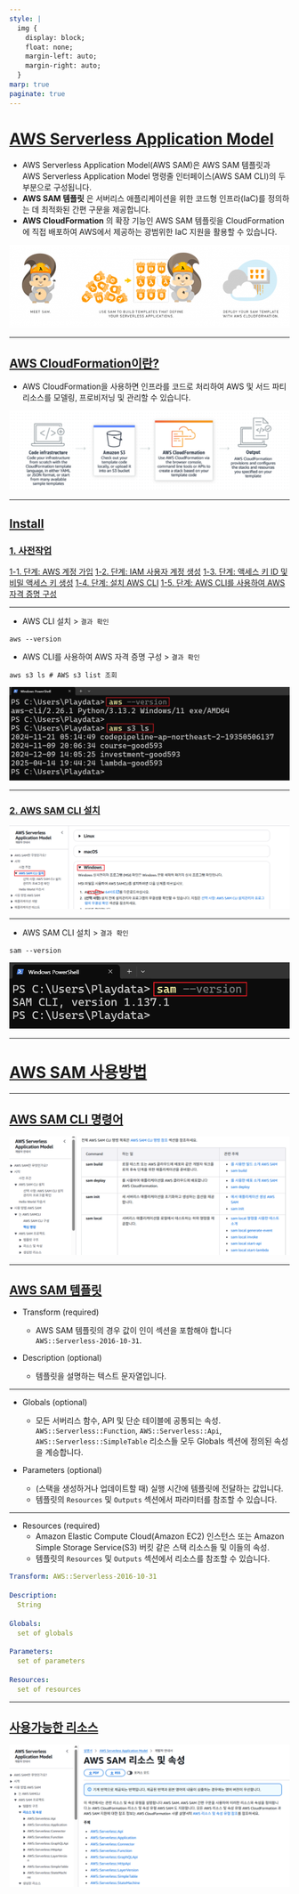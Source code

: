 ```yaml
---
style: |
  img {
    display: block;
    float: none;
    margin-left: auto;
    margin-right: auto;
  }
marp: true
paginate: true
---
```

# [AWS Serverless Application Model](https://aws.amazon.com/ko/serverless/sam/)
- AWS Serverless Application Model(AWS SAM)은 AWS SAM 템플릿과 AWS Serverless Application Model 명령줄 인터페이스(AWS SAM CLI)의 두 부분으로 구성됩니다. 
- **AWS SAM 템플릿** 은 서버리스 애플리케이션을 위한 코드형 인프라(IaC)를 정의하는 데 최적화된 간편 구문을 제공합니다.
- **AWS CloudFormation** 의 확장 기능인 AWS SAM 템플릿을 CloudFormation에 직접 배포하여 AWS에서 제공하는 광범위한 IaC 지원을 활용할 수 있습니다.

![alt text](./img/image.png)

---
## [AWS CloudFormation이란?](https://aws.amazon.com/ko/cloudformation/)
- AWS CloudFormation을 사용하면 인프라를 코드로 처리하여 AWS 및 서드 파티 리소스를 모델링, 프로비저닝 및 관리할 수 있습니다.

![alt text](./img/image-4.png)

---
## [Install](https://docs.aws.amazon.com/ko_kr/serverless-application-model/latest/developerguide/serverless-getting-started.html)

### [1. 사전작업](https://docs.aws.amazon.com/ko_kr/serverless-application-model/latest/developerguide/prerequisites.html)
[1-1. 단계: AWS 계정 가입](https://docs.aws.amazon.com/ko_kr/serverless-application-model/latest/developerguide/prerequisites.html#prerequisites-sign-up)
[1-2. 단계: IAM 사용자 계정 생성](https://docs.aws.amazon.com/ko_kr/serverless-application-model/latest/developerguide/prerequisites.html#prerequisites-create-user)
[1-3. 단계: 액세스 키 ID 및 비밀 액세스 키 생성](https://docs.aws.amazon.com/ko_kr/serverless-application-model/latest/developerguide/prerequisites.html#prerequisites-create-keys)
[1-4. 단계: 설치 AWS CLI](https://docs.aws.amazon.com/ko_kr/serverless-application-model/latest/developerguide/prerequisites.html#prerequisites-install-cli)
[1-5. 단계: AWS CLI를 사용하여 AWS 자격 증명 구성](https://docs.aws.amazon.com/ko_kr/serverless-application-model/latest/developerguide/prerequisites.html#prerequisites-configure-credentials)

---
- AWS CLI 설치 > `결과 확인` 
```shell 
aws --version 
```
- AWS CLI를 사용하여 AWS 자격 증명 구성 > `결과 확인` 
```shell 
aws s3 ls # AWS s3 list 조회 
```
![w:1000](./img/image-2.png)

---
### [2. AWS SAM CLI 설치](https://docs.aws.amazon.com/ko_kr/serverless-application-model/latest/developerguide/install-sam-cli.html)
![alt text](./img/image-1.png)

---
- AWS SAM CLI 설치 > `결과 확인` 
```shell 
sam --version
```
![alt text](./img/image-3.png)

---
# [AWS SAM 사용방법](https://docs.aws.amazon.com/ko_kr/serverless-application-model/latest/developerguide/chapter-using-sam.html)

---
## [AWS SAM CLI 명령어](https://docs.aws.amazon.com/ko_kr/serverless-application-model/latest/developerguide/using-sam-cli-corecommands.html)
![alt text](./img/image-5.png)

---
## [AWS SAM 템플릿](https://docs.aws.amazon.com/ko_kr/serverless-application-model/latest/developerguide/sam-specification-template-anatomy.html)
- Transform (required)
  - AWS SAM 템플릿의 경우 값이 인이 섹션을 포함해야 합니다 `AWS::Serverless-2016-10-31`.

- Description (optional)
  - 템플릿을 설명하는 텍스트 문자열입니다.

---
- Globals (optional)
  - 모든 서버리스 함수, API 및 단순 테이블에 공통되는 속성. `AWS::Serverless::Function`, `AWS::Serverless::Api`, `AWS::Serverless::SimpleTable` 리소스들 모두 Globals 섹션에 정의된 속성을 계승합니다.

- Parameters (optional)
  - (스택을 생성하거나 업데이트할 때) 실행 시간에 템플릿에 전달하는 값입니다. 
  - 템플릿의 `Resources` 및 `Outputs` 섹션에서 파라미터를 참조할 수 있습니다.

---
- Resources (required)
  - Amazon Elastic Compute Cloud(Amazon EC2) 인스턴스 또는 Amazon Simple Storage Service(S3) 버킷 같은 스택 리소스들 및 이들의 속성. 
  - 템플릿의 `Resources` 및 `Outputs` 섹션에서 리소스를 참조할 수 있습니다.

```yaml
Transform: AWS::Serverless-2016-10-31

Description:
  String

Globals:
  set of globals

Parameters:
  set of parameters

Resources:
  set of resources
```
---
## [사용가능한 리소스](https://docs.aws.amazon.com/ko_kr/serverless-application-model/latest/developerguide/sam-specification-resources-and-properties.html)
![w:1000](./img/image-6.png)


